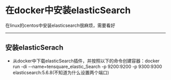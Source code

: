 # 在docker中安装elasticSearch

在linux的centos中安装elasticsearch很麻烦，需要看好

---

## 安装elasticSerach

* 从docker中下载elasticSearch插件，并按照以下的命令创建容器：docker run -di --name=tensquare_elastic_Search -p 9200:9200 -p 9300:9300 elasticsearch:5.6.8\(不知道为什么设置两个端口\)



